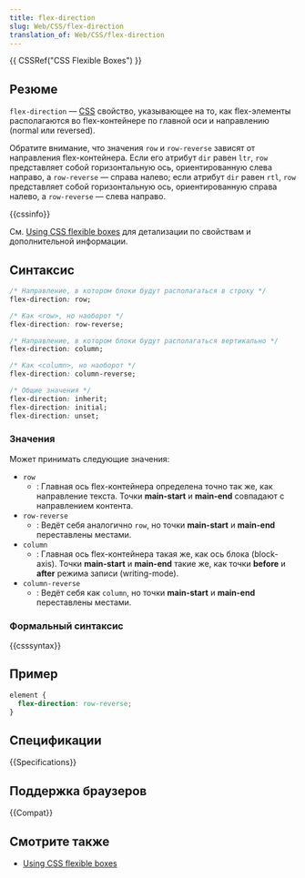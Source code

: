 ```yaml
---
title: flex-direction
slug: Web/CSS/flex-direction
translation_of: Web/CSS/flex-direction
---
```


{{ CSSRef("CSS Flexible Boxes") }}

## Резюме

`flex-direction` — [CSS](/ru/docs/CSS) свойство, указывающее на то, как flex-элементы располагаются во flex-контейнере по главной оси и направлению (normal или reversed).

Обратите внимание, что значения `row` и `row-reverse` зависят от направления flex-контейнера. Если его атрибут `dir` равен `ltr`, `row` представляет собой горизонтальную ось, ориентированную слева направо, а `row-reverse` — справа налево; если атрибут `dir` равен `rtl`, `row` представляет собой горизонтальную ось, ориентированную справа налево, а `row-reverse` — слева направо.

{{cssinfo}}

См. [Using CSS flexible boxes](/ru/docs/Web/Guide/CSS/Flexible_boxes) для детализации по свойствам и дополнительной информации.

## Синтаксис

```css
/* Направление, в котором блоки будут располагаться в строку */
flex-direction: row;

/* Как <row>, но наоборот */
flex-direction: row-reverse;

/* Направление, в котором блоки будут располагаться вертикально */
flex-direction: column;

/* Как <column>, но наоборот */
flex-direction: column-reverse;

/* Общие значения */
flex-direction: inherit;
flex-direction: initial;
flex-direction: unset;
```

### Значения

Может принимать следующие значения:

- `row`
  - : Главная ось flex-контейнера определена точно так же, как направление текста. Точки **main-start** и **main-end** совпадают с направлением контента.
- `row-reverse`
  - : Ведёт себя аналогично `row`, но точки **main-start** и **main-end** переставлены местами.
- `column`
  - : Главная ось flex-контейнера такая же, как ось блока (block-axis). Точки **main-start** и **main-end** такие же, как точки **before** и **after** режима записи (writing-mode).
- `column-reverse`
  - : Ведёт себя как `column`, но точки **main-start** и **main-end** переставлены местами.

### Формальный синтаксис

{{csssyntax}}

## Пример

```css
element {
  flex-direction: row-reverse;
}
```

## Спецификации

{{Specifications}}

## Поддержка браузеров

{{Compat}}

## Смотрите также

- [Using CSS flexible boxes](/ru/docs/CSS/Using_CSS_flexible_boxes)
